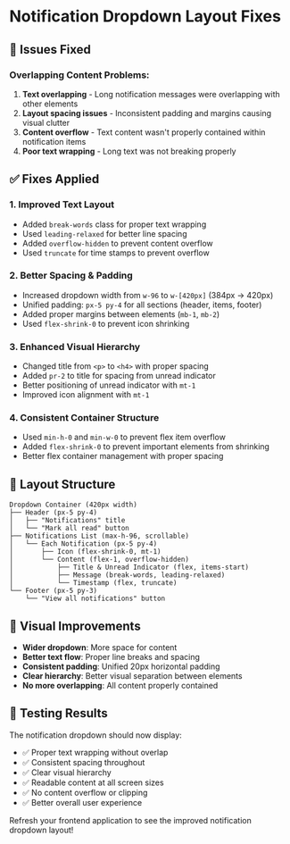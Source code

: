 # Notification Dropdown Layout Fixes

## 🐛 Issues Fixed

### Overlapping Content Problems:
1. **Text overlapping** - Long notification messages were overlapping with other elements
2. **Layout spacing issues** - Inconsistent padding and margins causing visual clutter
3. **Content overflow** - Text content wasn't properly contained within notification items
4. **Poor text wrapping** - Long text was not breaking properly

## ✅ Fixes Applied

### 1. **Improved Text Layout**
- Added `break-words` class for proper text wrapping
- Used `leading-relaxed` for better line spacing
- Added `overflow-hidden` to prevent content overflow
- Used `truncate` for time stamps to prevent overflow

### 2. **Better Spacing & Padding**
- Increased dropdown width from `w-96` to `w-[420px]` (384px → 420px)
- Unified padding: `px-5 py-4` for all sections (header, items, footer)
- Added proper margins between elements (`mb-1`, `mb-2`)
- Used `flex-shrink-0` to prevent icon shrinking

### 3. **Enhanced Visual Hierarchy**
- Changed title from `<p>` to `<h4>` with proper spacing
- Added `pr-2` to title for spacing from unread indicator
- Better positioning of unread indicator with `mt-1`
- Improved icon alignment with `mt-1`

### 4. **Consistent Container Structure**
- Used `min-h-0` and `min-w-0` to prevent flex item overflow
- Added `flex-shrink-0` to prevent important elements from shrinking
- Better flex container management with proper spacing

## 📱 Layout Structure

```
Dropdown Container (420px width)
├── Header (px-5 py-4)
│   ├── "Notifications" title
│   └── "Mark all read" button
├── Notifications List (max-h-96, scrollable)
│   └── Each Notification (px-5 py-4)
│       ├── Icon (flex-shrink-0, mt-1)
│       └── Content (flex-1, overflow-hidden)
│           ├── Title & Unread Indicator (flex, items-start)
│           ├── Message (break-words, leading-relaxed)
│           └── Timestamp (flex, truncate)
└── Footer (px-5 py-3)
    └── "View all notifications" button
```

## 🎨 Visual Improvements

- **Wider dropdown**: More space for content
- **Better text flow**: Proper line breaks and spacing
- **Consistent padding**: Unified 20px horizontal padding
- **Clear hierarchy**: Better visual separation between elements
- **No more overlapping**: All content properly contained

## 🧪 Testing Results

The notification dropdown should now display:
- ✅ Proper text wrapping without overlap
- ✅ Consistent spacing throughout
- ✅ Clear visual hierarchy
- ✅ Readable content at all screen sizes
- ✅ No content overflow or clipping
- ✅ Better overall user experience

Refresh your frontend application to see the improved notification dropdown layout!
